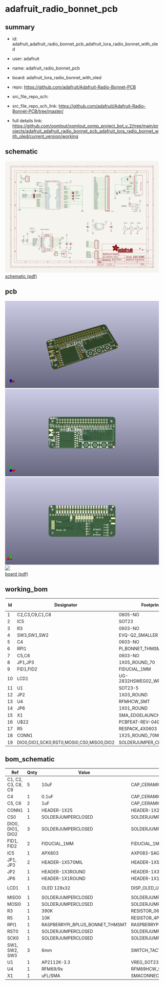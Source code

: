 # adafruit_radio_bonnet_pcb
 
## summary 
* id: adafruit_adafruit_radio_bonnet_pcb_adafruit_lora_radio_bonnet_with_oled
* user: adafruit
* name: adafruit_radio_bonnet_pcb
* board: adafruit_lora_radio_bonnet_with_oled
* repo: https://github.com/adafruit/Adafruit-Radio-Bonnet-PCB



* src_file_repo_sch: 
* src_file_repo_sch_link: https://github.com/adafruit/Adafruit-Radio-Bonnet-PCB/tree/master/
* full details link: https://github.com/oomlout/oomlout_oomp_project_bot_v_2/tree/main/projects/adafruit_adafruit_radio_bonnet_pcb_adafruit_lora_radio_bonnet_with_oled/current_version/working  

## schematic  
![](working_schematic_600.png)  
[schematic (pdf)](working_schematic.pdf)  

## pcb  
![](working_3d_600.png) 
![](working_3d_front_600.png)  
![](working_3d_back_600.png)  
![](working_600.png)  
[board (pdf)](working.pdf)  

## working_bom
| Id | Designator | Footprint | Quantity | Designation | Supplier and ref |  | None | 
| --- | --- | --- | --- | --- | --- | --- | --- | 
| 1 | C2,C3,C9,C1,C8 | 0805-NO | 5 | 10uF |  |  | [''] | 
| 2 | IC5 | SOT23 | 1 | APX803 |  |  | [''] | 
| 3 | R3 | 0603-NO | 1 | 390K |  |  | [''] | 
| 4 | SW3,SW1,SW2 | EVQ-Q2_SMALLER | 3 | 6mm |  |  | [''] | 
| 5 | C4 | 0603-NO | 1 | 0.1uF |  |  | [''] | 
| 6 | RPI1 | PI_BONNET_THMSMT | 1 | RASPBERRYPI_BPLUS_BONNET_THMSMT |  |  | [''] | 
| 7 | C5,C6 | 0603-NO | 2 | 1uF |  |  | [''] | 
| 8 | JP1,JP3 | 1X05_ROUND_70 | 2 |  |  |  | [''] | 
| 9 | FID1,FID2 | FIDUCIAL_1MM | 2 | FIDUCIAL_1MM |  |  | [''] | 
| 10 | LCD1 | UG-2832HSWEG02_WRAPUNDER | 1 | OLED 128x32 |  |  | [''] | 
| 11 | U1 | SOT23-5 | 1 | AP2112K-3.3 |  |  | [''] | 
| 12 | JP2 | 1X03_ROUND | 1 |  |  |  | [''] | 
| 13 | U4 | RFMHCW_SMT | 1 | RFM69/9x |  |  | [''] | 
| 14 | JP6 | 1X01_ROUND | 1 |  |  |  | [''] | 
| 15 | X1 | SMA_EDGELAUNCH_UFL | 1 | uFL/SMA |  |  | [''] | 
| 16 | U$22 | PCBFEAT-REV-040 | 1 |  |  |  | [''] | 
| 17 | R5 | RESPACK_4X0603 | 1 | 10K |  |  | [''] | 
| 18 | CONN1 | 1X25_ROUND_70MIL | 1 | HEADER-1X25 |  |  | [''] | 
| 19 | DIO0,DIO1,SCK0,RST0,MOSI0,CS0,MISO0,DIO2 | SOLDERJUMPER_CLOSEDWIRE | 8 |  |  |  | [''] | 


## bom_schematic
| Ref | Qnty | Value | Cmp name | Footprint | Description | Vendor | DNP | 
| --- | --- | --- | --- | --- | --- | --- | --- | 
| C1, C2, C3, C8, C9 | 5 | 10uF | CAP_CERAMIC0805-NOOUTLINE | working:0805-NO |  |  |  | 
| C4 | 1 | 0.1uF | CAP_CERAMIC0603_NO | working:0603-NO |  |  |  | 
| C5, C6 | 2 | 1uF | CAP_CERAMIC0603_NO | working:0603-NO |  |  |  | 
| CONN1 | 1 | HEADER-1X25 | HEADER-1X25 | working:1X25_ROUND_70MIL |  |  |  | 
| CS0 | 1 | SOLDERJUMPERCLOSED | SOLDERJUMPERCLOSED | working:SOLDERJUMPER_CLOSEDWIRE |  |  |  | 
| DIO0, DIO1, DIO2 | 3 | SOLDERJUMPERCLOSED | SOLDERJUMPERCLOSED | working:SOLDERJUMPER_CLOSEDWIRE |  |  |  | 
| FID1, FID2 | 2 | FIDUCIAL_1MM | FIDUCIAL_1MM | working:FIDUCIAL_1MM |  |  |  | 
| IC5 | 1 | APX803 | AXP083-SAG | working:SOT23 |  |  |  | 
| JP1, JP3 | 2 | HEADER-1X570MIL | HEADER-1X570MIL | working:1X05_ROUND_70 |  |  |  | 
| JP2 | 1 | HEADER-1X3ROUND | HEADER-1X3ROUND | working:1X03_ROUND |  |  |  | 
| JP6 | 1 | HEADER-1X1ROUND | HEADER-1X1ROUND | working:1X01_ROUND |  |  |  | 
| LCD1 | 1 | OLED 128x32 | DISP_OLED_UG-2832HSWEG02 | working:UG-2832HSWEG02_WRAPUNDER |  |  |  | 
| MISO0 | 1 | SOLDERJUMPERCLOSED | SOLDERJUMPERCLOSED | working:SOLDERJUMPER_CLOSEDWIRE |  |  |  | 
| MOSI0 | 1 | SOLDERJUMPERCLOSED | SOLDERJUMPERCLOSED | working:SOLDERJUMPER_CLOSEDWIRE |  |  |  | 
| R3 | 1 | 390K | RESISTOR_0603_NOOUT | working:0603-NO |  |  |  | 
| R5 | 1 | 10K | RESISTOR_4PACK | working:RESPACK_4X0603 |  |  |  | 
| RPI1 | 1 | RASPBERRYPI_BPLUS_BONNET_THMSMT | RASPBERRYPI_BPLUS_BONNET_THMSMT | working:PI_BONNET_THMSMT |  |  |  | 
| RST0 | 1 | SOLDERJUMPERCLOSED | SOLDERJUMPERCLOSED | working:SOLDERJUMPER_CLOSEDWIRE |  |  |  | 
| SCK0 | 1 | SOLDERJUMPERCLOSED | SOLDERJUMPERCLOSED | working:SOLDERJUMPER_CLOSEDWIRE |  |  |  | 
| SW1, SW2, SW3 | 3 | 6mm | SWITCH_TACT_SMT_EVQQ2_SMALL | working:EVQ-Q2_SMALLER |  |  |  | 
| U1 | 1 | AP2112K-3.3 | VREG_SOT23-5 | working:SOT23-5 |  |  |  | 
| U4 | 1 | RFM69/9x | RFM69HCW_SMT | working:RFMHCW_SMT |  |  |  | 
| X1 | 1 | uFL/SMA | SMACONNECTOR_EDGE_UFL | working:SMA_EDGELAUNCH_UFL |  |  |  | 



